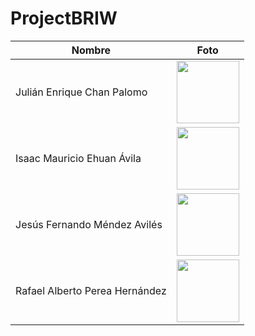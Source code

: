 # ProjectBRIW

| Nombre  | Foto |
| ------- | ----- |
| Julián Enrique Chan Palomo | <img src="https://github.com/user-attachments/assets/400f5776-8ad2-48a0-8cd6-47d56c160444" width="100"> |
| Isaac Mauricio Ehuan Ávila | <img src="https://github.com/user-attachments/assets/400f5776-8ad2-48a0-8cd6-47d56c160444" width="100"> |
| Jesús Fernando Méndez Avilés | <img src="https://github.com/user-attachments/assets/400f5776-8ad2-48a0-8cd6-47d56c160444" width="100"> |
| Rafael Alberto Perea Hernández | <img src="https://github.com/user-attachments/assets/400f5776-8ad2-48a0-8cd6-47d56c160444" width="100"> |
